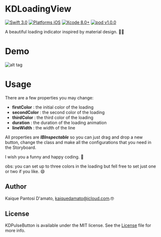 # KDLoadingView

[![Swift 3.0](https://img.shields.io/badge/Swift-3.0-orange.svg?style=flat)](https://developer.apple.com/swift/)
[![Platforms iOS](https://img.shields.io/badge/Platforms-iOS-lightgray.svg?style=flat)](https://developer.apple.com/swift/)
[![Xcode 8.0+](https://img.shields.io/badge/Xcode-8.0+-blue.svg?style=flat)](https://developer.apple.com/swift/)
[![pod v1.0.0](https://img.shields.io/badge/pod-v1.0.0-blue.svg)](https://cocoapods.org)

A beautiful loading indicator inspired by material design. 🤘🏻

# Demo

![alt tag](http://i.giphy.com/l44QxkFEfyVgnCl0I.gif)

# Usage

There are a few properties you may change:

* **firstColor** : the initial color of the loading
* **secondColor** : the second color of the loading
* **thirdColor** : the third color of the loading
* **duration** : the duration of the loading animation
* **lineWidth** : the width of the line

All properties are ***IBInspectable*** so you can just drag and drop a new button, change the class and make all the configurations that you need in the Storyboard.

I wish you a funny and happy coding. 🚀

obs: you can set up to three colors in the loading but fell free to set just one or two if you like. 😄

## Author

Kaique Pantosi D'amato, kaiquedamato@icloud.com.🤓

## License

KDPulseButton is available under the MIT license. See the [License](https://github.com/KaiqueDamato/KDLoadingView/blob/master/LICENSE) file for more info.
